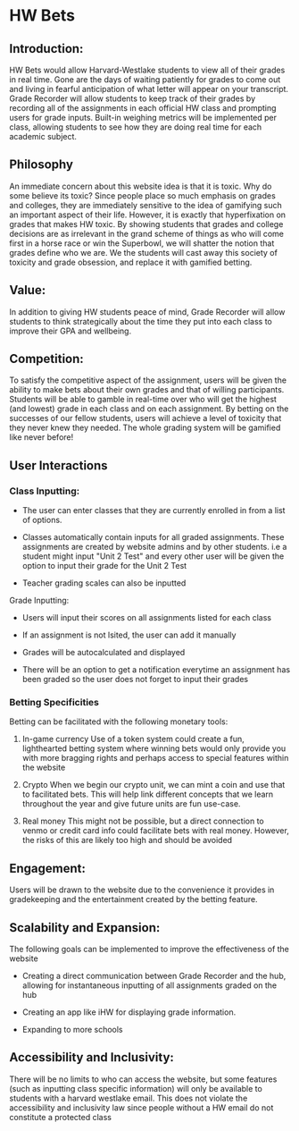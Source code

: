 # HW Bets

## Introduction:

HW Bets would allow Harvard-Westlake students to view all of their grades in real time. Gone are the days of waiting patiently for grades to come out and living in fearful anticipation of what letter will appear on your transcript. Grade Recorder will allow students to keep track of their grades by recording all of the assignments in each official HW class and prompting users for grade inputs. Built-in weighing metrics will be implemented per class, allowing students to see how they are doing real time for each academic subject. 

## Philosophy
An immediate concern about this website idea is that it is toxic. Why do some believe its toxic? Since people place so much emphasis on grades and colleges, they are immediately sensitive to the idea of gamifying such an important aspect of their life. However, it is exactly that hyperfixation on grades that makes HW toxic. By showing students that grades and college decisions are as irrelevant in the grand scheme of things as who will come first in a horse race or win the Superbowl, we will shatter the notion that grades define who we are. We the students will cast away this society of toxicity and grade obsession, and replace it with gamified betting. 

## Value: 
In addition to giving HW students peace of mind, Grade Recorder will allow students to think strategically about the time they put into each class to improve their GPA and wellbeing.

## Competition: 
To satisfy the competitive aspect of the assignment, users will be given the ability to make bets about their own grades and that of willing participants. Students will be able to gamble in real-time over who will get the highest (and lowest) grade in each class and on each assignment. By betting on the successes of our fellow students, users will achieve a level of toxicity that they never knew they needed. The whole grading system will be gamified like never before!

## User Interactions

### Class Inputting: 
- The user can enter classes that they are currently enrolled in from a list of options. 

- Classes automatically contain inputs for all graded assignments. These assignments are created by website admins and by other students. i.e a student might input "Unit 2 Test" and every other user will be given the option to input their grade for the Unit 2 Test

- Teacher grading scales can also be inputted

Grade Inputting:
- Users will input their scores on all assignments listed for each class

- If an assignment is not lsited, the user can add it manually

- Grades will be autocalculated and displayed

- There will be an option to get a notification everytime an assignment has been graded so the user does not forget to input their grades

### Betting Specificities
Betting can be facilitated with the following monetary tools:
1. In-game currency
Use of a token system could create a fun, lighthearted betting system where winning bets would only provide you with more bragging rights and perhaps access to special features within the website

2. Crypto
When we begin our crypto unit, we can mint a coin and use that to facilitated bets. This will help link different concepts that we learn throughout the year and give future units are fun use-case. 

3. Real money
This might not be possible, but a direct connection to venmo or credit card info could facilitate bets with real money. However, the risks of this are likely too high and should be avoided

## Engagement: 
Users will be drawn to the website due to the convenience it provides in gradekeeping and the entertainment created by the betting feature. 

## Scalability and Expansion: 
The following goals can be implemented to improve the effectiveness of the website

-  Creating a direct communication between Grade Recorder and the hub, allowing for instantaneous inputting of all assignments graded on the hub

- Creating an app like iHW for displaying grade information.  

- Expanding to more schools 

## Accessibility and Inclusivity: 
There will be no limits to who can access the website, but some features (such as inputting class specific information) will only be available to students with a harvard westlake email. This does not violate the accessibility and inclusivity law since people without a HW email do not constitute a protected class

